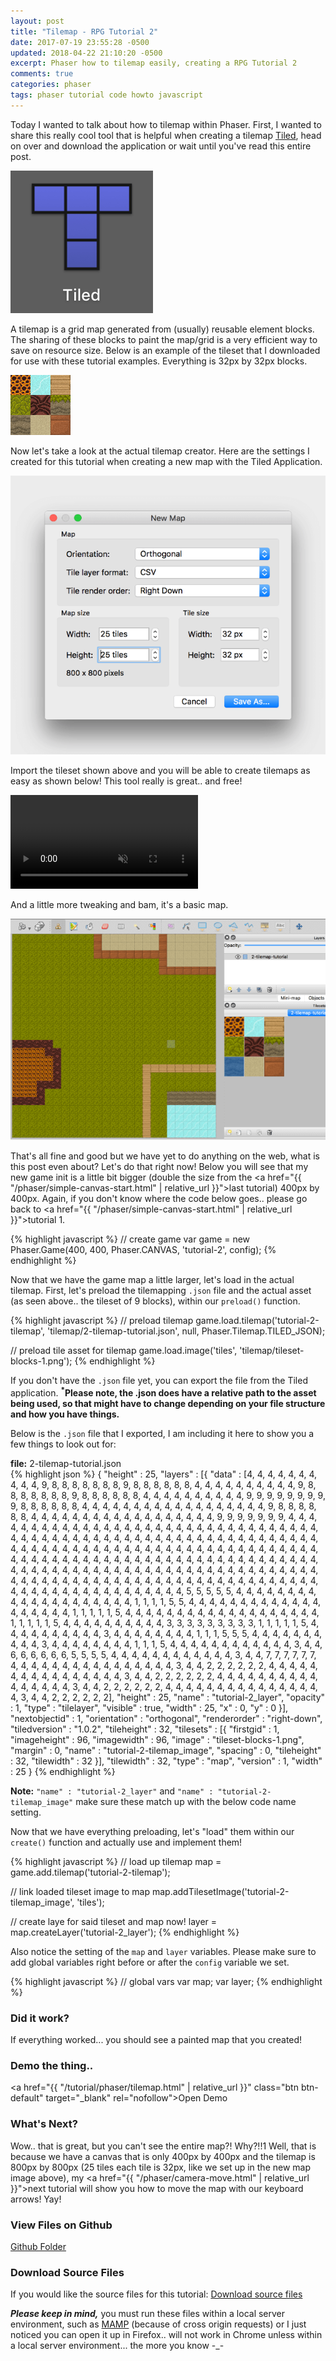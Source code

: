 ```yaml
---
layout: post
title: "Tilemap - RPG Tutorial 2"
date: 2017-07-19 23:55:28 -0500
updated: 2018-04-22 21:10:20 -0500
excerpt: Phaser how to tilemap easily, creating a RPG Tutorial 2
comments: true
categories: phaser
tags: phaser tutorial code howto javascript
---
```


Today I wanted to talk about how to tilemap within Phaser. First, I wanted to share this really cool tool that is helpful when creating a tilemap <a href="http://www.mapeditor.org" target="_blank" rel="noopener">Tiled</a>, head on over and download the application or wait until you've read this entire post.  

<div class="img-wrapper">
  <img class="img" src="/assets/img/phaser/tilemap/tiled-mac-application.png" alt="tiled mac app">
</div>

A tilemap is a grid map generated from (usually) reusable element blocks. The sharing of these blocks to paint the map/grid is a very efficient way to save on resource size. Below is an example of the tileset that I downloaded for use with these tutorial examples. Everything is 32px by 32px blocks.

<div class="img-wrapper">
  <img class="img" src="/assets/img/phaser/tilemap/tileset-blocks-1.png" alt="tileset blocks">
</div>

Now let's take a look at the actual tilemap creator. Here are the settings I created for this tutorial when creating a new map with the Tiled Application.

<div class="img-wrapper">
  <img class="img" src="/assets/img/phaser/tilemap/tiled-new-map-example.png" alt="tiled app settings">
</div>

Import the tileset shown above and you will be able to create tilemaps as easy as shown below! This tool really is great.. and free!

<div class="video-wrapper">
  <video class="video" autoplay loop muted playsinline>
    <source src="/assets/videos/phaser/tilemap/tiled-tutorial-example.mp4" type="video/mp4">
  </video>
</div>

And a little more tweaking and bam, it's a basic map.

<div class="img-wrapper">
  <img class="img" src="/assets/img/phaser/tilemap/tiled-full-map-painted.png" alt="tiled full map">
</div>

That's all fine and good but we have yet to do anything on the web, what is this post even about? Let's do that right now! Below you will see that my new game init is a little bit bigger (double the size from the <a href="{{ "/phaser/simple-canvas-start.html" | relative_url }}">last tutorial</a>) 400px by 400px. Again, if you don't know where the code below goes.. please go back to <a href="{{ "/phaser/simple-canvas-start.html" | relative_url }}">tutorial 1</a>.

{% highlight javascript %}
// create game
var game = new Phaser.Game(400, 400, Phaser.CANVAS, 'tutorial-2', config);
{% endhighlight %}

Now that we have the game map a little larger, let's load in the actual tilemap. First, let's preload the tilemapping `.json` file and the actual asset (as seen above.. the tileset of 9 blocks), within our `preload()` function.

{% highlight javascript %}
// preload tilemap
game.load.tilemap('tutorial-2-tilemap', 'tilemap/2-tilemap-tutorial.json', null, Phaser.Tilemap.TILED_JSON);

// preload tile asset for tilemap
game.load.image('tiles', 'tilemap/tileset-blocks-1.png');
{% endhighlight %}

If you don't have the `.json` file yet, you can export the file from the Tiled application. **<sup>*</sup>Please note, the .json does have a relative path to the asset being used, so that might have to change depending on your file structure and how you have things.**

Below is the `.json` file that I exported, I am including it here to show you a few things to look out for:

<div class="highlight-wrapper">
<div class="highlight-file-label"><strong>file:</strong> 2-tilemap-tutorial.json</div>
{% highlight json %}
{
  "height" : 25,
  "layers" : [{
    "data" : [4, 4, 4, 4, 4, 4, 4, 4, 4, 4, 9, 8, 8, 8, 8, 8, 8, 8, 9, 8, 8, 8, 8, 8, 8, 4, 4, 4, 4, 4, 4, 4, 4, 4, 4, 9, 8, 8, 8, 8, 8, 8, 8, 9, 8, 8, 8, 8, 8, 8, 4, 4, 4, 4, 4, 4, 4, 4, 4, 4, 9, 9, 9, 9, 9, 9, 9, 9, 9, 8, 8, 8, 8, 8, 8, 4, 4, 4, 4, 4, 4, 4, 4, 4, 4, 4, 4, 4, 4, 4, 4, 4, 4, 9, 8, 8, 8, 8, 8, 8, 4, 4, 4, 4, 4, 4, 4, 4, 4, 4, 4, 4, 4, 4, 4, 4, 4, 4, 9, 9, 9, 9, 9, 9, 9, 4, 4, 4, 4, 4, 4, 4, 4, 4, 4, 4, 4, 4, 4, 4, 4, 4, 4, 4, 4, 4, 4, 4, 4, 4, 4, 4, 4, 4, 4, 4, 4, 4, 4, 4, 4, 4, 4, 4, 4, 4, 4, 4, 4, 4, 4, 4, 4, 4, 4, 4, 4, 4, 4, 4, 4, 4, 4, 4, 4, 4, 4, 4, 4, 4, 4, 4, 4, 4, 4, 4, 4, 4, 4, 4, 4, 4, 4, 4, 4, 4, 4, 4, 4, 4, 4, 4, 4, 4, 4, 4, 4, 4, 4, 4, 4, 4, 4, 4, 4, 4, 4, 4, 4, 4, 4, 4, 4, 4, 4, 4, 4, 4, 4, 4, 4, 4, 4, 4, 4, 4, 4, 4, 4, 4, 4, 4, 4, 4, 4, 4, 4, 4, 4, 4, 4, 4, 4, 4, 4, 4, 4, 4, 4, 4, 4, 4, 4, 4, 4, 4, 4, 4, 4, 4, 4, 4, 4, 4, 4, 4, 4, 4, 4, 4, 4, 4, 4, 4, 4, 4, 4, 4, 4, 4, 4, 4, 4, 4, 4, 4, 4, 4, 4, 4, 4, 4, 4, 4, 4, 4, 4, 4, 4, 4, 4, 4, 4, 4, 4, 5, 5, 5, 5, 5, 4, 4, 4, 4, 4, 4, 4, 4, 4, 4, 4, 4, 4, 4, 4, 4, 4, 4, 4, 4, 1, 1, 1, 1, 5, 5, 4, 4, 4, 4, 4, 4, 4, 4, 4, 4, 4, 4, 4, 4, 4, 4, 4, 4, 4, 1, 1, 1, 1, 1, 5, 4, 4, 4, 4, 4, 4, 4, 4, 4, 4, 4, 4, 4, 4, 4, 4, 4, 4, 4, 1, 1, 1, 1, 1, 5, 4, 4, 4, 4, 4, 4, 4, 4, 4, 4, 3, 3, 3, 3, 3, 3, 3, 3, 3, 1, 1, 1, 1, 1, 5, 4, 4, 4, 4, 4, 4, 4, 4, 4, 4, 3, 4, 4, 4, 4, 4, 4, 4, 4, 1, 1, 1, 5, 5, 5, 4, 4, 4, 4, 4, 4, 4, 4, 4, 4, 3, 4, 4, 4, 4, 4, 4, 4, 4, 1, 1, 1, 5, 4, 4, 4, 4, 4, 4, 4, 4, 4, 4, 4, 4, 3, 4, 4, 6, 6, 6, 6, 6, 6, 5, 5, 5, 5, 4, 4, 4, 4, 4, 4, 4, 4, 4, 4, 4, 4, 3, 4, 4, 7, 7, 7, 7, 7, 7, 4, 4, 4, 4, 4, 4, 4, 4, 4, 4, 4, 4, 4, 4, 4, 4, 3, 4, 4, 2, 2, 2, 2, 2, 2, 4, 4, 4, 4, 4, 4, 4, 4, 4, 4, 4, 4, 4, 4, 4, 4, 3, 4, 4, 2, 2, 2, 2, 2, 2, 4, 4, 4, 4, 4, 4, 4, 4, 4, 4, 4, 4, 4, 4, 4, 4, 3, 4, 4, 2, 2, 2, 2, 2, 2, 4, 4, 4, 4, 4, 4, 4, 4, 4, 4, 4, 4, 4, 4, 4, 4, 3, 4, 4, 2, 2, 2, 2, 2, 2],
    "height" : 25,
    "name" : "tutorial-2_layer",
    "opacity" : 1,
    "type" : "tilelayer",
    "visible" : true,
    "width" : 25,
    "x" : 0,
    "y" : 0
  }],
  "nextobjectid" : 1,
  "orientation" : "orthogonal",
  "renderorder" : "right-down",
  "tiledversion" : "1.0.2",
  "tileheight" : 32,
  "tilesets" : [{
    "firstgid" : 1,
    "imageheight" : 96,
    "imagewidth" : 96,
    "image" : "tileset-blocks-1.png",
    "margin" : 0,
    "name" : "tutorial-2-tilemap_image",
    "spacing" : 0,
    "tileheight" : 32,
    "tilewidth" : 32
  }],
  "tilewidth" : 32,
  "type" : "map",
  "version" : 1,
  "width" : 25
}
{% endhighlight %}
</div>

**Note:** `"name" : "tutorial-2_layer"` and `"name" : "tutorial-2-tilemap_image"` make sure these match up with the below code name setting.

Now that we have everything preloading, let's "load" them within our `create()` function and actually use and implement them!

{% highlight javascript %}
// load up tilemap
map = game.add.tilemap('tutorial-2-tilemap');

// link loaded tileset image to map
map.addTilesetImage('tutorial-2-tilemap_image', 'tiles');

// create laye for said tileset and map now!
layer = map.createLayer('tutorial-2_layer');
{% endhighlight %}

Also notice the setting of the `map` and `layer` variables. Please make sure to add global variables right before or after the `config` variable we set.

{% highlight javascript %}
// global vars
var map;
var layer;
{% endhighlight %}

### Did it work?
If everything worked... you should see a painted map that you created!

### Demo the thing..
<a href="{{ "/tutorial/phaser/tilemap.html" | relative_url }}" class="btn btn-default" target="_blank" rel="nofollow">Open Demo</a>  

### What's Next?
Wow.. that is great, but you can't see the entire map?! Why?!!1 Well, that is because we have a canvas that is only 400px by 400px and the tilemap is 800px by 800px (25 tiles each tile is 32px, like we set up in the new map image above), my <a href="{{ "/phaser/camera-move.html" | relative_url }}">next tutorial will show you how to move the map with our keyboard arrows</a>! Yay!

### View Files on Github
<a href="https://github.com/calebnance/blog-calebnance_phaser-tutorials/tree/master/2-tilemap" class="btn btn-default">Github Folder</a>

### Download Source Files
If you would like the source files for this tutorial: <a href="/assets/downloads/phaser/tilemap-tutorial_blog.calebnance.com.zip" class="btn btn-default" download>Download source files</a>

***Please keep in mind,*** you must run these files within a local server environment, such as <a href="https://www.mamp.info" target="_blank" rel="noopener">MAMP</a> (because of cross origin requests) or I just noticed you can open it up in Firefox.. will not work in Chrome unless within a local server environment... the more you know -_-
